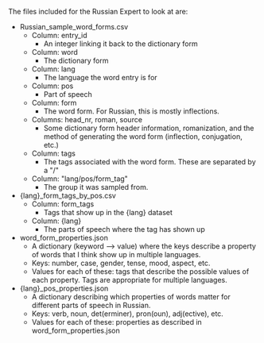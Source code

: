 The files included for the Russian Expert to look at are:
* Russian_sample_word_forms.csv
  * Column: entry_id
    * An integer linking it back to the dictionary form
  * Column: word
    * The dictionary form
  * Column: lang
    * The language the word entry is for
  * Column: pos
    * Part of speech
  * Column: form
    * The word form. For Russian, this is mostly inflections.
  * Columns: head_nr, roman, source
    * Some dictionary form header information, romanization, and the method of generating the word form (inflection, conjugation, etc.)
  * Column: tags
    * The tags associated with the word form. These are separated by a "/"
  * Column: "lang/pos/form_tag"
    * The group it was sampled from. 
* {lang}_form_tags_by_pos.csv
  * Column: form_tags
    * Tags that show up in the {lang} dataset
  * Column: {lang}
    * The parts of speech where the tag has shown up
* word_form_properties.json
  * A dictionary (keyword --> value) where the keys describe a property of words that I think show up in multiple languages.
  * Keys:  number, case, gender, tense, mood, aspect, etc.
  * Values for each of these: tags that describe the possible values of each property. Tags are appropriate for multiple languages. 
* {lang}_pos_properties.json
  * A dictionary describing which properties of words matter for different parts of speech in Russian.
  * Keys: verb, noun, det(erminer), pron(oun), adj(ective), etc.
  * Values for each of these: properties as described in word_form_properties.json
